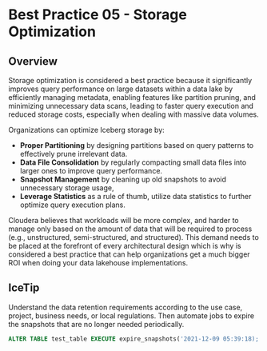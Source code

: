 #  Best Practice 05 - Storage Optimization

## Overview
Storage optimization is considered a best practice because it significantly improves query performance on large datasets within a data lake by efficiently managing metadata, enabling features like partition pruning, and minimizing unnecessary data scans, leading to faster query execution and reduced storage costs, especially when dealing with massive data volumes. 

Organizations can optimize Iceberg storage by:
- **Proper Partitioning** by designing partitions based on query patterns to effectively prune irrelevant data.
- **Data File Consolidation** by regularly compacting small data files into larger ones to improve query performance.
- **Snapshot Management** by cleaning up old snapshots to avoid unnecessary storage usage,
- **Leverage Statistics** as a rule of thumb, utilize data statistics to further optimize query execution plans.

Cloudera believes that workloads will be more complex, and harder to manage only based on the amount of data that will be required to process (e.g., unstructured, semi-structured, and structured). This demand needs to be placed at the forefront of every architectural design which is why is considered a best practice that can help organizations get a much bigger ROI when doing your data lakehouse implementations.  

## IceTip
Understand the data retention requirements according to the use case, project, business needs, or local regulations. Then automate jobs to expire the snapshots that are no longer needed periodically.

```sql
ALTER TABLE test_table EXECUTE expire_snapshots('2021-12-09 05:39:18);
```
